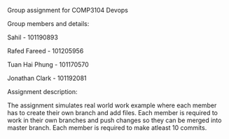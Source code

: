 Group assignment for COMP3104 Devops

Group members and details:

Sahil - 101190893

Rafed Fareed - 101205956

Tuan Hai Phung - 101170570

Jonathan Clark - 101192081 

Assignment description:

The assignment simulates real world work example where each member has to create their own branch and add files. Each member is required to work in their own branches and push changes so they can be merged into master branch. Each member is required to make atleast 10 commits.
